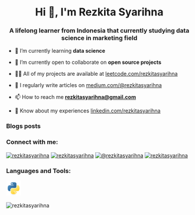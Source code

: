 <h1 align="center">Hi 👋, I'm Rezkita Syarihna</h1>
<h3 align="center">A lifelong learner from Indonesia that currently studying data science in marketing field</h3>

- 🌱 I’m currently learning **data science**

- 👯 I’m currently open to collaborate on **open source projects**

- 👨‍💻 All of my projects are available at [leetcode.com/rezkitasyarihna](leetcode.com/rezkitasyarihna)

- 📝 I regularly write articles on [medium.com/@rezkitasyarihna](medium.com/@rezkitasyarihna)

- 📫 How to reach me **rezkitasyarihna@gmail.com**

- 📄 Know about my experiences [linkedin.com/rezkitasyarihna](linkedin.com/rezkitasyarihna)

### Blogs posts
<!-- BLOG-POST-LIST:START -->
<!-- BLOG-POST-LIST:END -->

<h3 align="left">Connect with me:</h3>
<p align="left">
<a href="https://linkedin.com/in/rezkitasyarihna" target="blank"><img align="center" src="https://raw.githubusercontent.com/rahuldkjain/github-profile-readme-generator/master/src/images/icons/Social/linked-in-alt.svg" alt="rezkitasyarihna" height="30" width="40" /></a>
<a href="https://kaggle.com/rezkitasyarihna" target="blank"><img align="center" src="https://raw.githubusercontent.com/rahuldkjain/github-profile-readme-generator/master/src/images/icons/Social/kaggle.svg" alt="rezkitasyarihna" height="30" width="40" /></a>
<a href="https://medium.com/@rezkitasyarihna" target="blank"><img align="center" src="https://raw.githubusercontent.com/rahuldkjain/github-profile-readme-generator/master/src/images/icons/Social/medium.svg" alt="@rezkitasyarihna" height="30" width="40" /></a>
<a href="https://www.leetcode.com/rezkitasyarihna" target="blank"><img align="center" src="https://raw.githubusercontent.com/rahuldkjain/github-profile-readme-generator/master/src/images/icons/Social/leet-code.svg" alt="rezkitasyarihna" height="30" width="40" /></a>
</p>

<h3 align="left">Languages and Tools:</h3>
<p align="left"> <a href="https://www.python.org" target="_blank" rel="noreferrer"> <img src="https://raw.githubusercontent.com/devicons/devicon/master/icons/python/python-original.svg" alt="python" width="40" height="40"/> </a> </p>

<p><img align="center" src="https://github-readme-streak-stats.herokuapp.com/?user=rezkitasyarihna&" alt="rezkitasyarihna" /></p>

